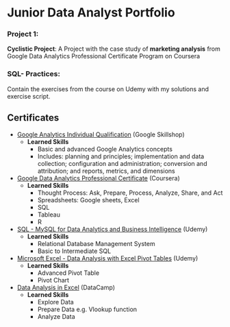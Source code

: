 # Junior Data Analyst Portfolio


### Project 1:
__Cyclistic Project__: A Project with the case study of __marketing analysis__ from Google Data Analytics Professional Certificate Program on Coursera

### SQL- Practices:
Contain the exercises from the course on Udemy with my solutions and exercise script.

## Certificates
- [Google Analytics Individual Qualification](https://skillshop.exceedlms.com/student/award/anh5HFbAdXbQ1bL14XvYkpcc) (Google Skillshop)
   - __Learned Skills__
      - Basic and advanced Google Analytics concepts
      - Includes: planning and principles; implementation and data collection; configuration and administration;
        conversion and attribution; and reports, metrics, and dimensions
- [Google Data Analytics Professional Certificate](https://www.coursera.org/account/accomplishments/specialization/certificate/PQNNS3H3MK3Y) (Coursera)
   - __Learned Skills__
     - Thought Process: Ask, Prepare, Process, Analyze, Share, and Act 
     - Spreadsheets: Google sheets, Excel
     - SQL
     - Tableau
     - R
-  [SQL - MySQL for Data Analytics and Business Intelligence](https://www.udemy.com/certificate/UC-f0050a80-808b-4907-b2c0-540b469660ad/) (Udemy)
   - __Learned Skills__
     - Relational Database Management System
     - Basic to Intermediate SQL
- [Microsoft Excel - Data Analysis with Excel Pivot Tables](https://www.udemy.com/certificate/UC-104457a8-e66b-4933-861a-895c6a1a1238/) (Udemy)
   - __Learned Skills__
     - Advanced Pivot Table
     - Pivot Chart 
- [Data Analysis in Excel](https://www.datacamp.com/statement-of-accomplishment/course/ac2697619c9d4bccd4b853fef17a218cd8315bd4) (DataCamp)
   - __Learned Skills__
     - Explore Data
     - Prepare Data e.g. Vlookup function
     - Analyze Data
 
